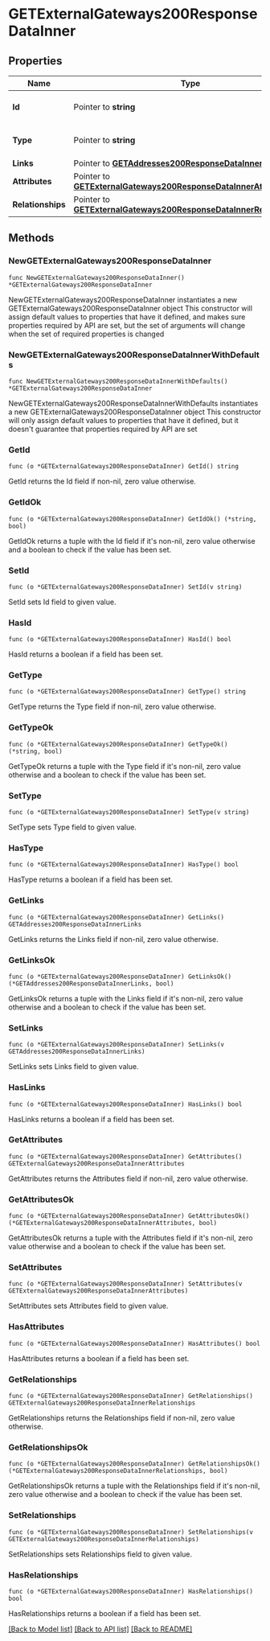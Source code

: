 # GETExternalGateways200ResponseDataInner

## Properties

Name | Type | Description | Notes
------------ | ------------- | ------------- | -------------
**Id** | Pointer to **string** | The resource&#39;s id | [optional] 
**Type** | Pointer to **string** | The resource&#39;s type | [optional] [default to "external_gateways"]
**Links** | Pointer to [**GETAddresses200ResponseDataInnerLinks**](GETAddresses200ResponseDataInnerLinks.md) |  | [optional] 
**Attributes** | Pointer to [**GETExternalGateways200ResponseDataInnerAttributes**](GETExternalGateways200ResponseDataInnerAttributes.md) |  | [optional] 
**Relationships** | Pointer to [**GETExternalGateways200ResponseDataInnerRelationships**](GETExternalGateways200ResponseDataInnerRelationships.md) |  | [optional] 

## Methods

### NewGETExternalGateways200ResponseDataInner

`func NewGETExternalGateways200ResponseDataInner() *GETExternalGateways200ResponseDataInner`

NewGETExternalGateways200ResponseDataInner instantiates a new GETExternalGateways200ResponseDataInner object
This constructor will assign default values to properties that have it defined,
and makes sure properties required by API are set, but the set of arguments
will change when the set of required properties is changed

### NewGETExternalGateways200ResponseDataInnerWithDefaults

`func NewGETExternalGateways200ResponseDataInnerWithDefaults() *GETExternalGateways200ResponseDataInner`

NewGETExternalGateways200ResponseDataInnerWithDefaults instantiates a new GETExternalGateways200ResponseDataInner object
This constructor will only assign default values to properties that have it defined,
but it doesn't guarantee that properties required by API are set

### GetId

`func (o *GETExternalGateways200ResponseDataInner) GetId() string`

GetId returns the Id field if non-nil, zero value otherwise.

### GetIdOk

`func (o *GETExternalGateways200ResponseDataInner) GetIdOk() (*string, bool)`

GetIdOk returns a tuple with the Id field if it's non-nil, zero value otherwise
and a boolean to check if the value has been set.

### SetId

`func (o *GETExternalGateways200ResponseDataInner) SetId(v string)`

SetId sets Id field to given value.

### HasId

`func (o *GETExternalGateways200ResponseDataInner) HasId() bool`

HasId returns a boolean if a field has been set.

### GetType

`func (o *GETExternalGateways200ResponseDataInner) GetType() string`

GetType returns the Type field if non-nil, zero value otherwise.

### GetTypeOk

`func (o *GETExternalGateways200ResponseDataInner) GetTypeOk() (*string, bool)`

GetTypeOk returns a tuple with the Type field if it's non-nil, zero value otherwise
and a boolean to check if the value has been set.

### SetType

`func (o *GETExternalGateways200ResponseDataInner) SetType(v string)`

SetType sets Type field to given value.

### HasType

`func (o *GETExternalGateways200ResponseDataInner) HasType() bool`

HasType returns a boolean if a field has been set.

### GetLinks

`func (o *GETExternalGateways200ResponseDataInner) GetLinks() GETAddresses200ResponseDataInnerLinks`

GetLinks returns the Links field if non-nil, zero value otherwise.

### GetLinksOk

`func (o *GETExternalGateways200ResponseDataInner) GetLinksOk() (*GETAddresses200ResponseDataInnerLinks, bool)`

GetLinksOk returns a tuple with the Links field if it's non-nil, zero value otherwise
and a boolean to check if the value has been set.

### SetLinks

`func (o *GETExternalGateways200ResponseDataInner) SetLinks(v GETAddresses200ResponseDataInnerLinks)`

SetLinks sets Links field to given value.

### HasLinks

`func (o *GETExternalGateways200ResponseDataInner) HasLinks() bool`

HasLinks returns a boolean if a field has been set.

### GetAttributes

`func (o *GETExternalGateways200ResponseDataInner) GetAttributes() GETExternalGateways200ResponseDataInnerAttributes`

GetAttributes returns the Attributes field if non-nil, zero value otherwise.

### GetAttributesOk

`func (o *GETExternalGateways200ResponseDataInner) GetAttributesOk() (*GETExternalGateways200ResponseDataInnerAttributes, bool)`

GetAttributesOk returns a tuple with the Attributes field if it's non-nil, zero value otherwise
and a boolean to check if the value has been set.

### SetAttributes

`func (o *GETExternalGateways200ResponseDataInner) SetAttributes(v GETExternalGateways200ResponseDataInnerAttributes)`

SetAttributes sets Attributes field to given value.

### HasAttributes

`func (o *GETExternalGateways200ResponseDataInner) HasAttributes() bool`

HasAttributes returns a boolean if a field has been set.

### GetRelationships

`func (o *GETExternalGateways200ResponseDataInner) GetRelationships() GETExternalGateways200ResponseDataInnerRelationships`

GetRelationships returns the Relationships field if non-nil, zero value otherwise.

### GetRelationshipsOk

`func (o *GETExternalGateways200ResponseDataInner) GetRelationshipsOk() (*GETExternalGateways200ResponseDataInnerRelationships, bool)`

GetRelationshipsOk returns a tuple with the Relationships field if it's non-nil, zero value otherwise
and a boolean to check if the value has been set.

### SetRelationships

`func (o *GETExternalGateways200ResponseDataInner) SetRelationships(v GETExternalGateways200ResponseDataInnerRelationships)`

SetRelationships sets Relationships field to given value.

### HasRelationships

`func (o *GETExternalGateways200ResponseDataInner) HasRelationships() bool`

HasRelationships returns a boolean if a field has been set.


[[Back to Model list]](../README.md#documentation-for-models) [[Back to API list]](../README.md#documentation-for-api-endpoints) [[Back to README]](../README.md)


